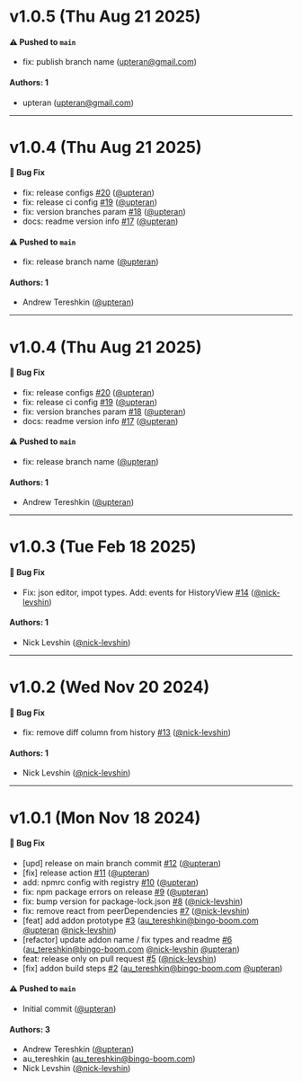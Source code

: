 # v1.0.5 (Thu Aug 21 2025)

#### ⚠️ Pushed to `main`

- fix: publish branch name (upteran@gmail.com)

#### Authors: 1

- upteran (upteran@gmail.com)

---

# v1.0.4 (Thu Aug 21 2025)

#### 🐛 Bug Fix

- fix: release configs [#20](https://github.com/upteran/storybook-addon-redux-store/pull/20) ([@upteran](https://github.com/upteran))
- fix: release ci config [#19](https://github.com/upteran/storybook-addon-redux-store/pull/19) ([@upteran](https://github.com/upteran))
- fix: version branches param [#18](https://github.com/upteran/storybook-addon-redux-store/pull/18) ([@upteran](https://github.com/upteran))
- docs: readme version info [#17](https://github.com/upteran/storybook-addon-redux-store/pull/17) ([@upteran](https://github.com/upteran))

#### ⚠️ Pushed to `main`

- fix: release branch name ([@upteran](https://github.com/upteran))

#### Authors: 1

- Andrew Tereshkin ([@upteran](https://github.com/upteran))

---

# v1.0.4 (Thu Aug 21 2025)

#### 🐛 Bug Fix

- fix: release configs [#20](https://github.com/upteran/storybook-addon-redux-store/pull/20) ([@upteran](https://github.com/upteran))
- fix: release ci config [#19](https://github.com/upteran/storybook-addon-redux-store/pull/19) ([@upteran](https://github.com/upteran))
- fix: version branches param [#18](https://github.com/upteran/storybook-addon-redux-store/pull/18) ([@upteran](https://github.com/upteran))
- docs: readme version info [#17](https://github.com/upteran/storybook-addon-redux-store/pull/17) ([@upteran](https://github.com/upteran))

#### ⚠️ Pushed to `main`

- fix: release branch name ([@upteran](https://github.com/upteran))

#### Authors: 1

- Andrew Tereshkin ([@upteran](https://github.com/upteran))

---

# v1.0.3 (Tue Feb 18 2025)

#### 🐛 Bug Fix

- Fix: json editor, impot types. Add: events for HistoryView [#14](https://github.com/upteran/storybook-addon-redux-store/pull/14) ([@nick-levshin](https://github.com/nick-levshin))

#### Authors: 1

- Nick Levshin ([@nick-levshin](https://github.com/nick-levshin))

---

# v1.0.2 (Wed Nov 20 2024)

#### 🐛 Bug Fix

- fix: remove diff column from history [#13](https://github.com/upteran/storybook-addon-redux-store/pull/13) ([@nick-levshin](https://github.com/nick-levshin))

#### Authors: 1

- Nick Levshin ([@nick-levshin](https://github.com/nick-levshin))

---

# v1.0.1 (Mon Nov 18 2024)

#### 🐛 Bug Fix

- [upd] release on main branch commit [#12](https://github.com/upteran/storybook-addon-redux-store/pull/12) ([@upteran](https://github.com/upteran))
- [fix] release action [#11](https://github.com/upteran/storybook-addon-redux-store/pull/11) ([@upteran](https://github.com/upteran))
- add: npmrc config with registry [#10](https://github.com/upteran/storybook-addon-redux-store/pull/10) ([@upteran](https://github.com/upteran))
- fix: npm package errors on release [#9](https://github.com/upteran/storybook-addon-redux-store/pull/9) ([@upteran](https://github.com/upteran))
- fix: bump version for package-lock.json [#8](https://github.com/upteran/storybook-addon-redux-store/pull/8) ([@nick-levshin](https://github.com/nick-levshin))
- fix: remove react from peerDependencies [#7](https://github.com/upteran/storybook-addon-redux-store/pull/7) ([@nick-levshin](https://github.com/nick-levshin))
- [feat] add addon prototype [#3](https://github.com/upteran/storybook-addon-redux-store/pull/3) (au_tereshkin@bingo-boom.com [@upteran](https://github.com/upteran) [@nick-levshin](https://github.com/nick-levshin))
- [refactor] update addon name / fix types and readme [#6](https://github.com/upteran/storybook-addon-redux-store/pull/6) (au_tereshkin@bingo-boom.com [@nick-levshin](https://github.com/nick-levshin) [@upteran](https://github.com/upteran))
- feat: release only on pull request [#5](https://github.com/upteran/storybook-addon-redux-store/pull/5) ([@nick-levshin](https://github.com/nick-levshin))
- [fix] addon build steps [#2](https://github.com/upteran/storybook-addon-redux-store/pull/2) (au_tereshkin@bingo-boom.com [@upteran](https://github.com/upteran))

#### ⚠️ Pushed to `main`

- Initial commit ([@upteran](https://github.com/upteran))

#### Authors: 3

- Andrew Tereshkin ([@upteran](https://github.com/upteran))
- au_tereshkin (au_tereshkin@bingo-boom.com)
- Nick Levshin ([@nick-levshin](https://github.com/nick-levshin))
